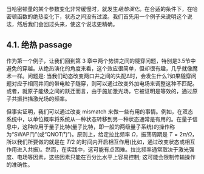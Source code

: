 
当哈密顿量的某个参数变化非常缓慢时，就发生*绝热演化*。在合适的条件下，在哈密顿函数的绝热变化下，状态之间没有过渡。我们首先用一个例子来说明这个说法，然后我们会回过头来，使这个说法更精确。

## 4.1. 绝热 passage

作为第一个例子，让我们回到第 3 章中两个势阱之间的隧穿问题，特别是3.5节中避免的穿越。从绝热演化的角度来看，这个效应很简单，但却很有趣，几乎就像魔术一样。问题是: 当我们动态改变两口井之间的失配∆时，会发生什么?如果隧穿问题对应于相同井间的带电粒子隧穿，则可以通过改变外加电场来调整这种不匹配。或者，就原子能级之间的跃迁而言，由于施加激光场，它被证明是等效的，通过原子共振扫描激光场的频率。

但事实证明，我们可以通过改变 mismatch 来做一些有用的事情。例如，在双态系统中，以单位概率将系统从一种状态转移到另一种状态通常是有用的。在量子信息中，这种应用于量子比特(量子比特，即一般的两级量子系统)的操作称为“SWAP门”(或“QNOT门”)。原则上，给定拉比频率 $\Omega$，振荡周期是 $T = 2 \pi / \Omega$，所以我们所要做的就是在 $T/2$ 的时间内开启相互作用(比如，通过改变状态或相互作用进入共振)。然而，在实践中，这可能有点困难。拉比频率通常取决于激光强度、电场等因素，这些因素只能在百分比水平上容易控制; 这可能会限制传输操作的准确性。